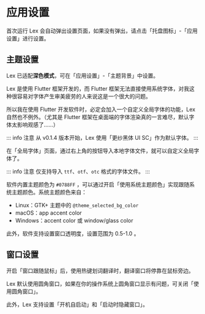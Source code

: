# 应用设置

首次运行 Lex 会自动弹出设置页面，如果没有弹出，请点击「托盘图标」-「应用设置」进行设置。

## 主题设置

Lex 已适配**深色模式**，可在「应用设置」-「主题背景」中设置。

Lex 是使用 Flutter 框架开发的，而 Flutter 框架无法直接使用系统字体，对我这种很容易对字体产生审美疲劳的人来说这是一个很大的问题。

所以我在使用 Flutter 开发软件时，必定会加入一个自定义全局字体的功能，Lex 自然也不例外。（尤其是 Flutter 框架在桌面端的字体渲染真的一言难尽，默认字体太影响观感了……）

::: info 注意
从 v0.1.4 版本开始，Lex 使用「更纱黑体 UI SC」作为默认字体。
:::

在「全局字体」页面，通过右上角的按钮导入本地字体文件，就可以自定义全局字体了。

::: info 注意
仅支持导入 `ttf`、`otf`、`otc` 格式的字体文件。
:::

软件内置主题颜色为 `#0788FF` ，可以通过开启「使用系统主题颜色」实现跟随系统主题颜色。系统主题颜色来自：

- Linux：GTK+ 主题中的 `@theme_selected_bg_color`
- macOS：app accent color
- Windows：accent color 或 window/glass color

此外，软件支持设置窗口透明度，设置范围为 0.5-1.0 。

## 窗口设置

开启「窗口跟随鼠标」后，使用热键划词翻译时，翻译窗口将停靠在鼠标旁边。

Lex 默认使用圆角窗口，如果在你的操作系统上圆角窗口显示有问题，可关闭「使用圆角窗口」。

此外，Lex 支持设置「开机自启动」和「启动时隐藏窗口」。
